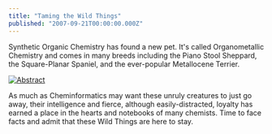 ```yaml
---
title: "Taming the Wild Things"
published: "2007-09-21T00:00:00.000Z"
---
```


Synthetic Organic Chemistry has found a new pet. It's called Organometallic Chemistry and comes in many breeds including the Piano Stool Sheppard, the Square-Planar Spaniel, and the ever-popular Metallocene Terrier.

[![Abstract](/images/posts/20070921/abs.png "Abstract")](http://dx.doi.org/10.1021/jo071065o)

As much as Cheminformatics may want these unruly creatures to just go away, their intelligence and fierce, although easily-distracted, loyalty has earned a place in the hearts and notebooks of many chemists. Time to face facts and admit that these Wild Things are here to stay.